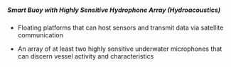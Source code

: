 ##### **Smart Buoy with Highly Sensitive Hydrophone Array (Hydroacoustics)**

- Floating platforms that can host sensors and transmit data via satellite communication

- An array of at least two highly sensitive underwater microphones that can discern vessel activity and characteristics


